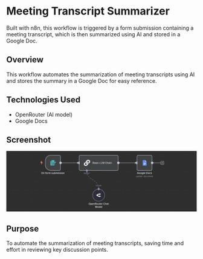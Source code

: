 # Meeting Transcript Summarizer

Built with n8n, this workflow is triggered by a form submission containing a meeting transcript, which is then summarized using AI and stored in a Google Doc.

## Overview

This workflow automates the summarization of meeting transcripts using AI and stores the summary in a Google Doc for easy reference.

## Technologies Used

- OpenRouter (AI model)
- Google Docs

## Screenshot

![](n8n_workflow.png)

## Purpose

To automate the summarization of meeting transcripts, saving time and effort in reviewing key discussion points.
